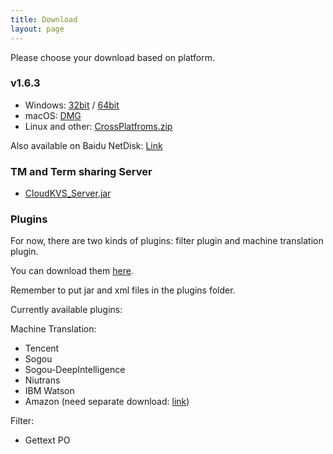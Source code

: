 ```yaml
---
title: Download
layout: page
---
```


Please choose your download based on platform.

### v1.6.3

* Windows: [32bit](https://github.com/xulihang/BasicCAT/releases/download/v1.6.3/BasicCAT-windows-x86.exe) /  [64bit](https://github.com/xulihang/BasicCAT/releases/download/v1.6.3/BasicCAT-windows-x64.exe)
* macOS:  [DMG](https://github.com/xulihang/BasicCAT/releases/download/v1.6.3/BasicCAT_mac.dmg)
* Linux and other:  [CrossPlatfroms.zip](https://github.com/xulihang/BasicCAT/releases/download/v1.6.3/BasicCAT-crossplatforms.zip)

Also available on Baidu NetDisk: [Link](https://pan.baidu.com/s/1HmD4pJ9hIYyK9bnqINtoFQ)


### TM and Term sharing Server

*  [CloudKVS_Server.jar](https://github.com/xulihang/BasicCAT/releases/download/v1.2-beta2/CloudKVS_Server.jar)


### Plugins

For now, there are two kinds of plugins: filter plugin and machine translation plugin.

You can download them [here](https://github.com/xulihang/BasicCAT/releases/download/plugins/all_plugins.zip).

Remember to put jar and xml files in the plugins folder.

Currently available plugins:

Machine Translation:

* Tencent 
* Sogou
* Sogou-DeepIntelligence
* Niutrans
* IBM Watson
* Amazon (need separate download: [link](https://github.com/xulihang/BasicCAT/releases/download/plugins/amazon.zip))


Filter:

* Gettext PO

